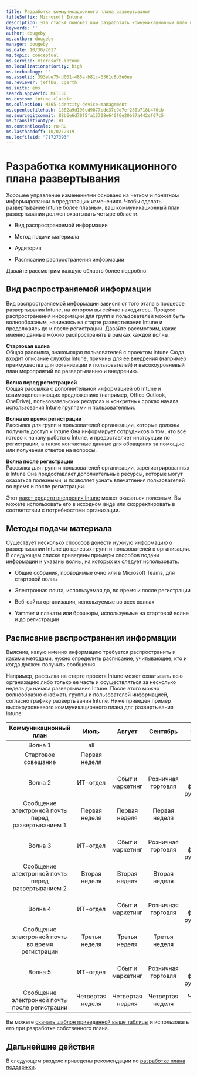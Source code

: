```yaml
---
title: Разработка коммуникационного плана развертывания
titleSuffix: Microsoft Intune
description: Эта статья поможет вам разработать коммуникационный план выпуска для своего развертывания Microsoft Intune.
keywords: ''
author: dougeby
ms.author: dougeby
manager: dougeby
ms.date: 10/30/2017
ms.topic: conceptual
ms.service: microsoft-intune
ms.localizationpriority: high
ms.technology: ''
ms.assetid: 393ebe75-d001-485a-b81c-6361c8b5e6ee
ms.reviewer: jeffbu, cgerth
ms.suite: ems
search.appverid: MET150
ms.custom: intune-classic
ms.collection: M365-identity-device-management
ms.openlocfilehash: 1882a9d196cd9877cde37e9d7ef280b718b470cb
ms.sourcegitcommit: 88b6e6d70f5fa15708e640f6e20b97a442ef07c5
ms.translationtype: HT
ms.contentlocale: ru-RU
ms.lasthandoff: 10/02/2019
ms.locfileid: "71727393"
---
```

# <a name="develop-a-rollout-communication-plan"></a>Разработка коммуникационного плана развертывания

Хорошее управление изменениями основано на четком и понятном информировании о предстоящих изменениях. Чтобы сделать развертывание Intune более плавным, ваш коммуникационный план развертывания должен охватывать четыре области.

- Вид распространяемой информации

- Метод подачи материала

- Аудитория

- Расписание распространения информации

Давайте рассмотрим каждую область более подробно.

## <a name="what-needs-to-be-communicated"></a>Вид распространяемой информации

Вид распространяемой информации зависит от того этапа в процессе развертывания Intune, на котором вы сейчас находитесь. Процесс распространения информации для групп и пользователей может быть волнообразным, начинаясь на старте развертывания Intune и продолжаясь до и после регистрации. Давайте рассмотрим, какие именно данные можно распространять в рамках каждой волны.

**Стартовая волна** <br/>Общая рассылка, знакомящая пользователей с проектом Intune Сюда входит описание службы Intune, причины для ее внедрения (например преимущества для организации и пользователей) и высокоуровневый план мероприятий по развертыванию и внедрению.

**Волна перед регистрацией**<br/> Общая рассылка с дополнительной информацией об Intune и взаимодополняющих предложениях (например, Office Outlook, OneDrive), пользовательских ресурсах и конкретных сроках начала использования Intune группами и пользователями.

**Волна во время регистрации**<br/> Рассылка для групп и пользователей организации, которые должны получить доступ к Intune Она информирует сотрудников о том, что все готово к началу работы с Intune, и предоставляет инструкции по регистрации, а также контактные данные для обращения за помощью или получения ответов на вопросы.

**Волна после регистрации**<br/> Рассылка для групп и пользователей организации, зарегистрированных в Intune Она предоставляет дополнительные ресурсы, которые могут оказаться полезными, и позволяет узнать впечатления пользователей во время и после регистрации.

Этот [пакет средств внедрения Intune](https://aka.ms/IntuneAdoptionKit) может оказаться полезным. Вы можете использовать его в исходном виде или скорректировать в соответствии с потребностями организации.

## <a name="communication-delivery-methods"></a>Методы подачи материала

Существует несколько способов донести нужную информацию о развертывании Intune до целевых групп и пользователей в организации. В следующем списке приведены примеры способов подачи информации и указаны волны, на которых их следует использовать.

- Общие собрания, проводимые очно или в Microsoft Teams, для стартовой волны

- Электронная почта, используемая до, во время и после регистрации

- Веб-сайты организации, используемые во всех волнах

- Yammer и плакаты или брошюры, используемые на стартовой волне и до регистрации

## <a name="communications-timeline"></a>Расписание распространения информации

Выяснив, какую именно информацию требуется распространить и какими методами, нужно определить расписание, учитывающее, кто и когда должен получить сообщения.

Например, рассылка на старте проекта Intune может охватывать всю организацию либо только ее часть и осуществляться за несколько недель до начала развертывания Intune. После этого можно волнообразно снабжать группы и пользователей информацией, согласно графику развертывания Intune. Ниже приведен пример высокоуровневого коммуникационного плана для развертывания Intune:

  | **Коммуникационный план** | **Июль** | **Август** | **Сентябрь** | **Октябрь** |
|:---:|:---:|:---:|:---:|:---:|
| Волна 1  | all |  |  |  |
| Стартовое совещание | Первая неделя |  |  |  |
| Волна 2 | ИТ-отдел | Сбыт и маркетинг | Розничная торговля | Отдел кадров, финансы и руководство |
| Сообщение электронной почты перед развертыванием 1 | Первая неделя | Первая неделя | Первая неделя | Первая неделя |
| Волна 3 | ИТ-отдел | Сбыт и маркетинг | Розничная торговля | Отдел кадров, финансы и руководство |
| Сообщение электронной почты перед развертыванием 2 | Вторая неделя | Вторая неделя | Вторая неделя | Вторая неделя |
| Волна 4 | ИТ-отдел | Сбыт и маркетинг | Розничная торговля | Отдел кадров, финансы и руководство |
| Сообщение электронной почты во время регистрации | Третья неделя | Третья неделя | Третья неделя | Третья неделя |
| Волна 5 | ИТ-отдел | Сбыт и маркетинг | Розничная торговля | Отдел кадров, финансы и руководство |
| Сообщение электронной почты после регистрации | Четвертая неделя | Четвертая неделя | Четвертая неделя | Четвертая неделя |

Вы можете [скачать шаблон приведенной выше таблицы](https://gallery.technet.microsoft.com/Intune-deployment-planning-fae156c2?redir=0) и использовать его при разработке собственного плана.

## <a name="next-step"></a>Дальнейшие действия

В следующем разделе приведены рекомендации по [разработке плана поддержки](planning-guide-support-plan.md).
